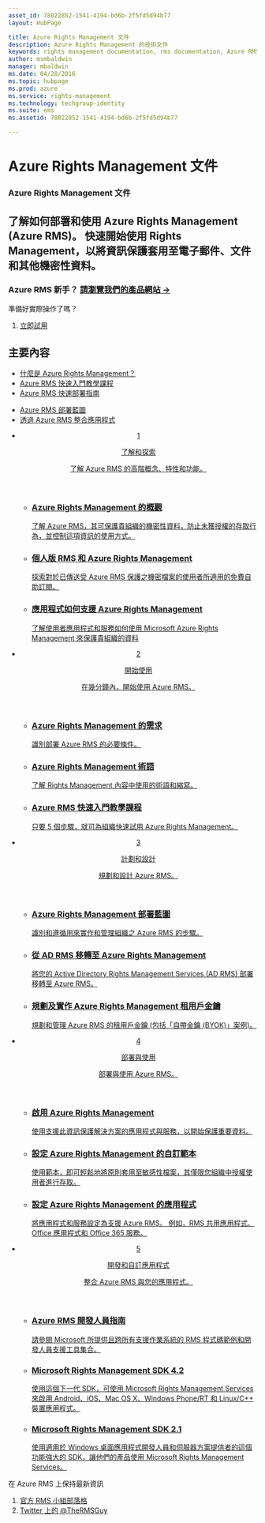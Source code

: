 ```yaml
---
asset_id: 78022852-1541-4194-bd6b-2f5fd5d94b77
layout: HubPage

title: Azure Rights Management 文件
description: Azure Rights Management 的技術文件
keywords: rights management documentation, rms documentation, Azure RMS documentation
author: msmbaldwin
manager: mbaldwin
ms.date: 04/28/2016
ms.topic: hubpage
ms.prod: azure
ms.service: rights-management
ms.technology: techgroup-identity
ms.suite: ems
ms.assetid: 78022852-1541-4194-bd6b-2f5fd5d94b77

---
```

# Azure Rights Management 文件
<article id="main">
    <section id="hero-content">
      <h1>Azure Rights Management 文件</h1>
      <h2>了解如何部署和使用 Azure Rights Management (Azure RMS)。 快速開始使用 Rights Management，以將資訊保護套用至電子郵件、文件和其他機密性資料。</h2>
      <h3>Azure RMS 新手？ <a href="http://go.microsoft.com/fwlink/?LinkId=816857" target="_blank">請瀏覽我們的產品網站 &rarr;</a></h3>
    </section>
    <aside class="alert section-border">
        <p>準備好實際操作了嗎？</p>
        <ol class="action-list">
            <li><a href="https://portal.office.com/Signup/Signup.aspx?&OfferId=A43415D3-404C-4df3-B31B-AAD28118A778&dl=RIGHTSMANAGEMENT&ali=1#0" target="_blank" class="button-bordered button-translucent">立即試用</a></li>
        </ol>
    </aside>
    <section id="featured" class="container">
      <h2 class="section-heading"><span class="icon icon-warning"></span> 主要內容</h2>
      <div class="features row">
        <ul class="column column-half">
          <li><a href="./understand-explore/what-is-azure-rms.md">什麼是 Azure Rights Management？</a></li>
          <li><a href="./get-started/quick-start-tutorial.md">Azure RMS 快速入門教學課程</a></li>
          <li><a href="./get-started/rapid-deployment-guide.md">Azure RMS 快速部署指南</a></li>
        </ul>
        <ul class="column column-half">
          <li><a href="./plan-design/deployment-roadmap.md">Azure RMS 部署藍圖</a></li>
          <li><a href="./develop/developers-guide.md">透過 Azure RMS 整合應用程式</a></li>
        </ul>
      </div>
    </section>
    <div id="journeys">
      <section class="container">
        <ul class="journeys-list">
          <li class="journey-step">
            <header class="journey-step-header row">
              <a href="./understand-explore/azure-rights-management.md">
                <div class="title column-third">
                  <span class="step-number">1</span>
                  <p>了解和探索</p>
                </div>
                <p class="description column-two-thirds">了解 Azure RMS 的高階概念、特性和功能。</p>
              </a>
            </header>
            <section class="journey-step-elements content">
              <ul class="row">
                <li class="column-third">
                  <a href="./understand-explore/azure-rights-management.md">
                    <h3>Azure Rights Management 的概觀</h3>
                    <p>了解 Azure RMS，其可保護貴組織的機密性資料，防止未獲授權的存取行為，並控制這項資訊的使用方式。</p>
                  </a>
                </li>
                <li class="column-third">
                  <a href="./understand-explore/rms-for-individuals.md">
                    <h3>個人版 RMS 和 Azure Rights Management</h3>
                    <p>探索對於已傳送受 Azure RMS 保護之機密檔案的使用者所適用的免費自助訂閱。</p>
                  </a>
                </li>
                <li class="column-third">
                  <a href="./understand-explore/applications-support.md">
                    <h3>應用程式如何支援 Azure Rights Management</h3>
                    <p>了解使用者應用程式和服務如何使用 Microsoft Azure Rights Management 來保護貴組織的資料 </p>
                  </a>
                </li>
              </ul>
            </section>
          </li>
          <li class="journey-step">
            <header class="journey-step-header row">
              <a href="./get-started/requirements-azure-rms.md">
                <div class="title column-third">
                  <span class="step-number">2</span>
                  <p>開始使用</p>
                </div>
                <p class="description column-two-thirds">在幾分鐘內，開始使用 Azure RMS。</p>
              </a>
            </header>
            <section class="journey-step-elements content">
              <ul class="row">
                <li class="column-third">
                  <a href="./get-started/requirements-azure-rms.md">
                    <h3>Azure Rights Management 的需求</h3>
                    <p>識別部署 Azure RMS 的必要條件。</p>
                  </a>
                </li>
                <li class="column-third">
                  <a href="./get-started/terminology.md">
                    <h3>Azure Rights Management 術語</h3>
                    <p>了解 Rights Management 內容中使用的術語和縮寫。</p>
                  </a>
                </li>
                <li class="column-third">
                  <a href="./get-started/quick-start-tutorial.md">
                    <h3>Azure RMS 快速入門教學課程</h3>
                    <p>只要 5 個步驟，就可為組織快速試用 Azure Rights Management。</p>
                  </a>
                </li>
              </ul>
            </section>
          </li>
          <li class="journey-step">
            <header class="journey-step-header row">
              <a href="./plan-design/deployment-roadmap.md">
                <div class="title column-third">
                  <span class="step-number"> 3</span>
                  <p>計劃和設計</p>
                </div>
                <p class="description column-two-thirds">規劃和設計 Azure RMS。</p>
              </a>
            </header>
            <section class="journey-step-elements content">
              <ul class="row">
                <li class="column-third">
                  <a href="./plan-design/deployment-roadmap.md">
                    <h3>Azure Rights Management 部署藍圖</h3>
                    <p>識別和遵循用來實作和管理組織之 Azure RMS 的步驟。</p>
                  </a>
                </li>
                <li class="column-third">
                  <a href="./plan-design/migrate-from-ad-rms-to-azure-rms.md">
                    <h3>從 AD RMS 移轉至 Azure Rights Management</h3>
                    <p>將您的 Active Directory Rights Management Services (AD RMS) 部署移轉至 Azure RMS。</p>
                  </a>
                </li>
                <li class="column-third">
                  <a href="./plan-design/plan-implement-tenant-key.md">
                    <h3>規劃及實作 Azure Rights Management 租用戶金鑰</h3>
                    <p>規劃和管理 Azure RMS 的租用戶金鑰 (包括「自帶金鑰 (BYOK)」案例)。</p>
                  </a>
                </li>
              </ul>
            </section>
          </li>
          <li class="journey-step">
            <header class="journey-step-header row">
              <a href="./deploy-use/activate-service.md">
                <div class="title column-third">
                  <span class="step-number"> 4</span>
                  <p>部署與使用</p>
                </div>
                <p class="description column-two-thirds">部署與使用 Azure RMS。</p>
              </a>
            </header>
            <section class="journey-step-elements content">
              <ul class="row">
                 <li class="column-third">
                 <a href="./deploy-use/activate-service.md">
                    <h3>啟用 Azure Rights Management</h3>
                    <p>使用支援此資訊保護解決方案的應用程式與服務，以開始保護重要資料。</p>
                  </a>
                </li>
                <li class="column-third">
                  <a href="./deploy-use/configure-custom-templates.md">
                    <h3>設定 Azure Rights Management 的自訂範本</h3>
                    <p>使用範本，即可輕鬆地將原則套用至敏感性檔案，其僅限您組織中授權使用者進行存取。</p>
                 </a>
                </li>
                <li class="column-third">
                  <a href="./deploy-use/configure-applications.md">
                    <h3>設定 Azure Rights Management 的應用程式</h3>
                    <p>將應用程式和服務設定為支援 Azure RMS。 例如，RMS 共用應用程式、Office 應用程式和 Office 365 服務。</p>
                 </a>
                </li>
              </ul>
            </section>
          </li>
          <li class="journey-step">
            <header class="journey-step-header row">
              <a href="./develop/developers-guide.md">
                <div class="title column-third">
                  <span class="step-number"> 5</span>
                  <p>開發和自訂應用程式</p>
                </div>
                <p class="description column-two-thirds">整合 Azure RMS 與您的應用程式。
                </p>
              </a>
            </header>
            <section class="journey-step-elements content">
              <ul class="row">
                <li class="column-third">
                  <a href="./develop/developers-guide.md">
                    <h3>Azure RMS 開發人員指南</h3>
                    <p>請參閱 Microsoft 所提供且跨所有支援作業系統的 RMS 程式碼範例和開發人員支援工具集合。</p>
                  </a>
                </li>
                <li class="column-third">
                  <a href="./develop/active-directory-rights-management-services-multi-platform-thin-client-sdk-portal.md">
                    <h3>Microsoft Rights Management SDK 4.2</h3>
                    <p>使用這個下一代 SDK，可使用 Microsoft Rights Management Services 來啟用 Android、iOS、Mac OS X、Windows Phone/RT 和 Linux/C++ 裝置應用程式。</p>
                  </a>
                </li>
                <li class="column-third">
                  <a href="./develop/microsoft-information-protection-and-control-client-portal.md">
                    <h3>Microsoft Rights Management SDK 2.1</h3>
                    <p>使用適用於 Windows 桌面應用程式開發人員和伺服器方案提供者的這個功能強大的 SDK，讓他們的產品使用 Microsoft Rights Management Services。</p>
                  </a>
                </li>
              </ul>
            </section>
          </li>
        </ul>
      </section>
    </div>
    <aside class="alert alert-social">
      <p>在 Azure RMS 上保持最新資訊 <ol class="action-list">
        <li><a href="http://blogs.technet.com/b/rms/" target="_blank" class="button-bordered button-translucent">官方 RMS 小組部落格</a></li>
        <li><a href="https://twitter.com/TheRMSGuy" target="_blank" class="button-bordered button-translucent">Twitter 上的 @TheRMSGuy</a></li>
      </ol>
    </aside>
</article>


<!--HONumber=Jun16_HO4-->


